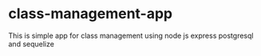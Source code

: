 # class-management-app
This is simple app for class management using node js express postgresql and sequelize
